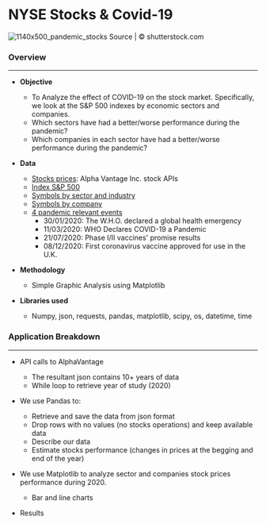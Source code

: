 # NYSE Stocks & Covid-19
![1140x500_pandemic_stocks](https://user-images.githubusercontent.com/78886087/117244187-36587f80-adfe-11eb-8f46-ffd4cc64798c.jpg)
Source | © shutterstock.com

### Overview

-------------------------------------------------------------------------------------------------------------------------------------
- **Objective**
     * To Analyze the effect of COVID-19 on the stock market. Specifically, we look at the S&P 500 indexes by economic sectors and companies.
     *  Which sectors have had a better/worse performance during the pandemic?
     *  Which companies in each sector have had a better/worse performance during the pandemic?
- **Data**
     * [Stocks prices](https://www.alphavantage.co/#about): Alpha Vantage Inc. stock APIs 
     * [Index S&P 500](https://www.ssga.com/library-content/products/factsheets/etfs/us/factsheet-us-en-spy.pdf)
     * [Symbols by sector and industry](https://www.ssga.com/library-content/products/fund-docs/etfs/us/information-schedules/spdr-etf-listing.pdf)
     * [Symbols by company](https://stockmarketmba.com/stocksinthesp500.php)
     * [4 pandemic relevant events](https://www.ajmc.com/view/a-timeline-of-covid19-developments-in-2020)
       * 30/01/2020: The W.H.O. declared a global health emergency
       * 11/03/2020: WHO Declares COVID-19 a Pandemic
       * 21/07/2020: Phase I/II vaccines' promise results
       * 08/12/2020: First coronavirus vaccine approved for use in the U.K.


- **Methodology**
     * Simple Graphic Analysis using Matplotlib 
- **Libraries used**
     * Numpy, json, requests, pandas, matplotlib, scipy, os, datetime, time

### Application Breakdown
-------------------------------------------------------------------------------------------------------------------------------------
- API calls to AlphaVantage
   * The resultant json contains 10+ years of data
   * While loop to retrieve year of study (2020)
 
- We use Pandas to:
   *  Retrieve and save the data from json format
   *  Drop rows with no values (no stocks operations) and keep available data
   *  Describe our data
   *  Estimate stocks performance (changes in prices at the begging and end of the year)
   
- We use Matplotlib to analyze sector and companies stock prices performance during 2020. 
  *  Bar and line charts
  
- Results

